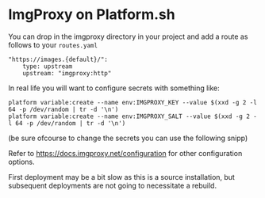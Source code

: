 # ImgProxy on Platform.sh

You can drop in the  imgproxy directory in your project and add a route as follows to your `routes.yaml`

```
"https://images.{default}/":
    type: upstream
    upstream: "imgproxy:http"
```

In real life you will want to configure secrets with something like:

```
platform variable:create --name env:IMGPROXY_KEY --value $(xxd -g 2 -l 64 -p /dev/random | tr -d '\n')
platform variable:create --name env:IMGPROXY_SALT --value $(xxd -g 2 -l 64 -p /dev/random | tr -d '\n')
```
(be sure ofcourse to change the secrets you can use the following snipp)

Refer to https://docs.imgproxy.net/configuration for other configuration options.

First deployment may be a bit slow as this is a source installation, but subsequent deployments are not going to necessitate a rebuild.